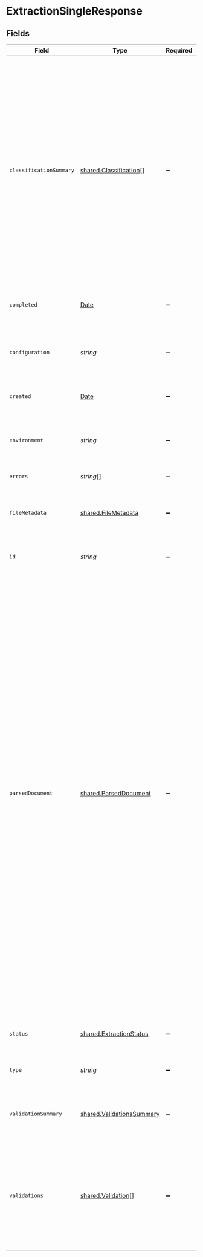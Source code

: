 # ExtractionSingleResponse


## Fields

| Field                                                                                                                                                                                                                                                                                                                                                                                                                                                                                                   | Type                                                                                                                                                                                                                                                                                                                                                                                                                                                                                                    | Required                                                                                                                                                                                                                                                                                                                                                                                                                                                                                                | Description                                                                                                                                                                                                                                                                                                                                                                                                                                                                                             | Example                                                                                                                                                                                                                                                                                                                                                                                                                                                                                                 |
| ------------------------------------------------------------------------------------------------------------------------------------------------------------------------------------------------------------------------------------------------------------------------------------------------------------------------------------------------------------------------------------------------------------------------------------------------------------------------------------------------------- | ------------------------------------------------------------------------------------------------------------------------------------------------------------------------------------------------------------------------------------------------------------------------------------------------------------------------------------------------------------------------------------------------------------------------------------------------------------------------------------------------------- | ------------------------------------------------------------------------------------------------------------------------------------------------------------------------------------------------------------------------------------------------------------------------------------------------------------------------------------------------------------------------------------------------------------------------------------------------------------------------------------------------------- | ------------------------------------------------------------------------------------------------------------------------------------------------------------------------------------------------------------------------------------------------------------------------------------------------------------------------------------------------------------------------------------------------------------------------------------------------------------------------------------------------------- | ------------------------------------------------------------------------------------------------------------------------------------------------------------------------------------------------------------------------------------------------------------------------------------------------------------------------------------------------------------------------------------------------------------------------------------------------------------------------------------------------------- |
| `classificationSummary`                                                                                                                                                                                                                                                                                                                                                                                                                                                                                 | [shared.Classification](../../../sdk/models/shared/classification.md)[]                                                                                                                                                                                                                                                                                                                                                                                                                                 | :heavy_minus_sign:                                                                                                                                                                                                                                                                                                                                                                                                                                                                                      | Metadata about how Sensible chose the config to use for this extraction. Sensible compares all configs in the document type, then chooses the best extraction using fingerprints, scores, or a combination of the two. When two extractions tie by score and fingerprints, Sensible chooses the first configuration in alphabetic order. For more details, see [fingerprints](https://docs.sensible.so/docs/fingerprint#notes)                                                                          | [<br/>{<br/>"configuration": "config_for_x_company",<br/>"fingerprints": 2,<br/>"fingerprints_present": 2,<br/>"score": {<br/>"value": 3,<br/>"fields_present": 4,<br/>"penalities": 0.5<br/>}<br/>},<br/>{<br/>"configuration": "acme_co",<br/>"fingerprints": 2,<br/>"fingerprints_present": 2,<br/>"score": {<br/>"value": 0,<br/>"fields_present": 2,<br/>"penalities": 1.5<br/>}<br/>}<br/>]                                                                                                       |
| `completed`                                                                                                                                                                                                                                                                                                                                                                                                                                                                                             | [Date](https://developer.mozilla.org/en-US/docs/Web/JavaScript/Reference/Global_Objects/Date)                                                                                                                                                                                                                                                                                                                                                                                                           | :heavy_minus_sign:                                                                                                                                                                                                                                                                                                                                                                                                                                                                                      | Date and time Sensible set the extraction's status to COMPLETED                                                                                                                                                                                                                                                                                                                                                                                                                                         | 2022-10-31 16:27:53.741 +0000 UTC                                                                                                                                                                                                                                                                                                                                                                                                                                                                       |
| `configuration`                                                                                                                                                                                                                                                                                                                                                                                                                                                                                         | *string*                                                                                                                                                                                                                                                                                                                                                                                                                                                                                                | :heavy_minus_sign:                                                                                                                                                                                                                                                                                                                                                                                                                                                                                      | Name of the "configuration",  a collection of SenseML queries for extracting document data.                                                                                                                                                                                                                                                                                                                                                                                                             | config_for_x_company                                                                                                                                                                                                                                                                                                                                                                                                                                                                                    |
| `created`                                                                                                                                                                                                                                                                                                                                                                                                                                                                                               | [Date](https://developer.mozilla.org/en-US/docs/Web/JavaScript/Reference/Global_Objects/Date)                                                                                                                                                                                                                                                                                                                                                                                                           | :heavy_minus_sign:                                                                                                                                                                                                                                                                                                                                                                                                                                                                                      | Date and time Sensible created the extraction                                                                                                                                                                                                                                                                                                                                                                                                                                                           | 2022-10-31T16:27:53.433                                                                                                                                                                                                                                                                                                                                                                                                                                                                                 |
| `environment`                                                                                                                                                                                                                                                                                                                                                                                                                                                                                           | *string*                                                                                                                                                                                                                                                                                                                                                                                                                                                                                                | :heavy_minus_sign:                                                                                                                                                                                                                                                                                                                                                                                                                                                                                      | Name of the environment to which the configuration used by this extraction was published.                                                                                                                                                                                                                                                                                                                                                                                                               | development                                                                                                                                                                                                                                                                                                                                                                                                                                                                                             |
| `errors`                                                                                                                                                                                                                                                                                                                                                                                                                                                                                                | *string*[]                                                                                                                                                                                                                                                                                                                                                                                                                                                                                              | :heavy_minus_sign:                                                                                                                                                                                                                                                                                                                                                                                                                                                                                      | Extraction error messages.                                                                                                                                                                                                                                                                                                                                                                                                                                                                              |                                                                                                                                                                                                                                                                                                                                                                                                                                                                                                         |
| `fileMetadata`                                                                                                                                                                                                                                                                                                                                                                                                                                                                                          | [shared.FileMetadata](../../../sdk/models/shared/filemetadata.md)                                                                                                                                                                                                                                                                                                                                                                                                                                       | :heavy_minus_sign:                                                                                                                                                                                                                                                                                                                                                                                                                                                                                      | Metadata about the PDF file, for example author, authoring tool, and modified date.                                                                                                                                                                                                                                                                                                                                                                                                                     |                                                                                                                                                                                                                                                                                                                                                                                                                                                                                                         |
| `id`                                                                                                                                                                                                                                                                                                                                                                                                                                                                                                    | *string*                                                                                                                                                                                                                                                                                                                                                                                                                                                                                                | :heavy_minus_sign:                                                                                                                                                                                                                                                                                                                                                                                                                                                                                      | Unique ID for the extraction, used to retrieve the extraction                                                                                                                                                                                                                                                                                                                                                                                                                                           | 246a6f60-0e5b-11eb-b720-295a6fba723e                                                                                                                                                                                                                                                                                                                                                                                                                                                                    |
| `parsedDocument`                                                                                                                                                                                                                                                                                                                                                                                                                                                                                        | [shared.ParsedDocument](../../../sdk/models/shared/parseddocument.md)                                                                                                                                                                                                                                                                                                                                                                                                                                   | :heavy_minus_sign:                                                                                                                                                                                                                                                                                                                                                                                                                                                                                      | Data extracted from the document, structured as an array of fields.<br/>Configure the verbosity parameter in the SenseML configuration to return<br/>extraction metadata, such as:<br/>- page numbers<br/>- the bounding polygons that<br/>define line coordinates<br/>- for text that Sensible OCR'd, confidence scores.<br/>For more information, see [Verbosity](doc:verbosity).<br/>                                                                                                                | {<br/>"policy_number": {<br/>"type": "number",<br/>"value": 123456789,<br/>"lines": [<br/>{<br/>"text": "123456789",<br/>"page": 0,<br/>"boundingPolygon": [<br/>{<br/>"x": 6.458,<br/>"y": 2.601<br/>},<br/>{<br/>"x": 7.354,<br/>"y": 2.601<br/>},<br/>{<br/>"x": 7.354,<br/>"y": 2.767<br/>},<br/>{<br/>"x": 6.458,<br/>"y": 2.767<br/>}<br/>]<br/>}<br/>]<br/>},<br/>"name_insured": {<br/>"type": "string",<br/>"value": "Petar Petrov",<br/>"lines": [<br/>{<br/>"text": "Petar Petrov",<br/>"page": 0,<br/>"boundingPolygon": [<br/>{<br/>"x": 1,<br/>"y": 5.515<br/>},<br/>{<br/>"x": 1.935,<br/>"y": 5.515<br/>},<br/>{<br/>"x": 1.935,<br/>"y": 5.674<br/>},<br/>{<br/>"x": 1,<br/>"y": 5.674<br/>}<br/>]<br/>}<br/>]<br/>}<br/>} |
| `status`                                                                                                                                                                                                                                                                                                                                                                                                                                                                                                | [shared.ExtractionStatus](../../../sdk/models/shared/extractionstatus.md)                                                                                                                                                                                                                                                                                                                                                                                                                               | :heavy_minus_sign:                                                                                                                                                                                                                                                                                                                                                                                                                                                                                      | Extraction status (WAITING, COMPLETE, FAILED)                                                                                                                                                                                                                                                                                                                                                                                                                                                           | COMPLETE                                                                                                                                                                                                                                                                                                                                                                                                                                                                                                |
| `type`                                                                                                                                                                                                                                                                                                                                                                                                                                                                                                  | *string*                                                                                                                                                                                                                                                                                                                                                                                                                                                                                                | :heavy_minus_sign:                                                                                                                                                                                                                                                                                                                                                                                                                                                                                      | Unique user-friendly name for a document type                                                                                                                                                                                                                                                                                                                                                                                                                                                           | auto_insurance_quotes_all_carriers                                                                                                                                                                                                                                                                                                                                                                                                                                                                      |
| `validationSummary`                                                                                                                                                                                                                                                                                                                                                                                                                                                                                     | [shared.ValidationsSummary](../../../sdk/models/shared/validationssummary.md)                                                                                                                                                                                                                                                                                                                                                                                                                           | :heavy_minus_sign:                                                                                                                                                                                                                                                                                                                                                                                                                                                                                      | Summary of the extracted fields that failed validation rules you write in the Sensible app.                                                                                                                                                                                                                                                                                                                                                                                                             |                                                                                                                                                                                                                                                                                                                                                                                                                                                                                                         |
| `validations`                                                                                                                                                                                                                                                                                                                                                                                                                                                                                           | [shared.Validation](../../../sdk/models/shared/validation.md)[]                                                                                                                                                                                                                                                                                                                                                                                                                                         | :heavy_minus_sign:                                                                                                                                                                                                                                                                                                                                                                                                                                                                                      | Which extracted fields failed validation rules you write in the Sensible app                                                                                                                                                                                                                                                                                                                                                                                                                            | [<br/>{<br/>"description": "Policy number must be 11 digits",<br/>"severity": "error"<br/>},<br/>{<br/>"description": "Company email must be in format string@string",<br/>"severity": "skipped",<br/>"message": "Missing prerequisites - company_email"<br/>}<br/>]                                                                                                                                                                                                                                    |